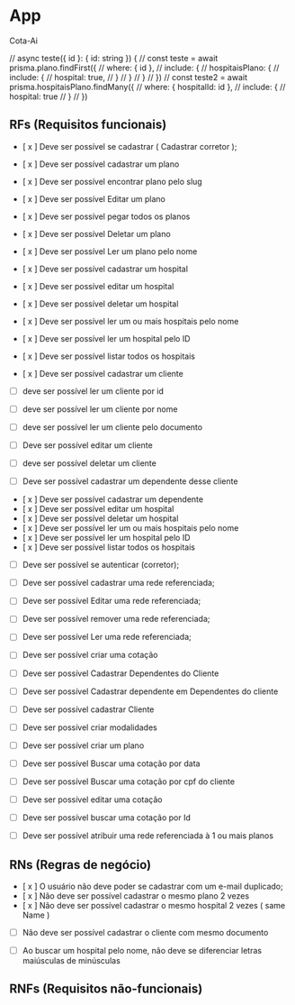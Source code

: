 # App

Cota-Ai

  //  async teste({ id }: { id: string }) {
  //   const teste = await prisma.plano.findFirst({
  //     where: { id },
  //     include: {
  //       hospitaisPlano: {
  //         include: {
  //           hospital: true,
  //         }
  //       }
  //     }
  //   })
  //   const teste2 = await prisma.hospitaisPlano.findMany({
  //     where: { hospitalId: id },
  //     include: {
  //       hospital: true
  //     }
  //   })

## RFs (Requisitos funcionais)

- [ x ] Deve ser possível se cadastrar ( Cadastrar corretor );
- [ x ] Deve ser possível cadastrar um plano  
- [ x ] Deve ser possível encontrar plano pelo slug
- [ x ] Deve ser possível Editar um plano  
- [ x ] Deve ser possível pegar todos os planos
- [ x ] Deve ser possível Deletar um plano  
- [ x ] Deve ser possível Ler um plano pelo nome


- [ x ] Deve ser possível cadastrar um hospital
- [ x ] Deve ser possível editar um hospital
- [ x ] Deve ser possível deletar um hospital
- [ x ] Deve ser possível ler um ou mais hospitais pelo nome
- [ x ] Deve ser possível ler um hospital pelo ID
- [ x ] Deve ser possível listar todos os hospitais

- [ x ] Deve ser possível cadastrar um cliente
- [  ] deve ser possível ler um cliente por id
- [  ] deve ser possível ler um cliente por nome
- [  ] deve ser possível ler um cliente pelo documento
- [  ] Deve ser possível editar um cliente
- [  ] deve ser possível deletar um cliente
- [  ] Deve ser possível cadastrar um dependente desse cliente


- [ x ] Deve ser possível cadastrar um dependente
- [ x ] Deve ser possível editar um hospital
- [ x ] Deve ser possível deletar um hospital
- [ x ] Deve ser possível ler um ou mais hospitais pelo nome
- [ x ] Deve ser possível ler um hospital pelo ID
- [ x ] Deve ser possível listar todos os hospitais

- [ ] Deve ser possível se autenticar (corretor);

- [ ] Deve ser possível cadastrar uma rede referenciada;
- [ ] Deve ser possível Editar uma rede referenciada;
- [ ] Deve ser possível remover uma rede referenciada;
- [ ] Deve ser possível Ler uma rede referenciada;


- [ ] Deve ser possível criar uma cotação
- [ ] Deve ser possível Cadastrar Dependentes do Cliente
- [ ] Deve ser possível Cadastrar dependente em Dependentes do cliente
- [ ] Deve ser possível cadastrar Cliente
- [ ] Deve ser possível criar modalidades
- [ ] Deve ser possível criar um plano
- [ ] Deve ser possível Buscar uma cotação por data
- [ ] Deve ser possível Buscar uma cotação por cpf do cliente
- [ ] Deve ser possível editar uma cotação
- [ ] Deve ser possível buscar uma cotação por Id
- [ ] Deve ser possível atribuir uma rede referenciada à 1 ou mais planos

## RNs (Regras de negócio)

- [ x ] O usuário não deve poder se cadastrar com um e-mail duplicado;
- [ x ] Não deve ser possível cadastrar o mesmo plano 2 vezes
- [ x ] Não deve ser possível cadastrar o mesmo hospital 2 vezes ( same Name )
- [  ] Não deve ser possível cadastrar o cliente com mesmo documento
- [ ] Ao buscar um hospital pelo nome, não deve se diferenciar letras maiúsculas de minúsculas


## RNFs (Requisitos não-funcionais)

